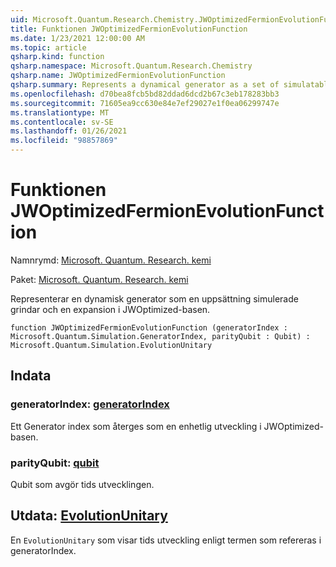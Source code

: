 ```yaml
---
uid: Microsoft.Quantum.Research.Chemistry.JWOptimizedFermionEvolutionFunction
title: Funktionen JWOptimizedFermionEvolutionFunction
ms.date: 1/23/2021 12:00:00 AM
ms.topic: article
qsharp.kind: function
qsharp.namespace: Microsoft.Quantum.Research.Chemistry
qsharp.name: JWOptimizedFermionEvolutionFunction
qsharp.summary: Represents a dynamical generator as a set of simulatable gates and an expansion in the JWOptimized basis.
ms.openlocfilehash: d70bea8fcb5bd82ddad6dcd2b67c3eb178283bb3
ms.sourcegitcommit: 71605ea9cc630e84e7ef29027e1f0ea06299747e
ms.translationtype: MT
ms.contentlocale: sv-SE
ms.lasthandoff: 01/26/2021
ms.locfileid: "98857869"
---
```

# <a name="jwoptimizedfermionevolutionfunction-function"></a>Funktionen JWOptimizedFermionEvolutionFunction

Namnrymd: [Microsoft. Quantum. Research. kemi](xref:Microsoft.Quantum.Research.Chemistry)

Paket: [Microsoft. Quantum. Research. kemi](https://nuget.org/packages/Microsoft.Quantum.Research.Chemistry)


Representerar en dynamisk generator som en uppsättning simulerade grindar och en expansion i JWOptimized-basen.

```qsharp
function JWOptimizedFermionEvolutionFunction (generatorIndex : Microsoft.Quantum.Simulation.GeneratorIndex, parityQubit : Qubit) : Microsoft.Quantum.Simulation.EvolutionUnitary
```


## <a name="input"></a>Indata

### <a name="generatorindex--generatorindex"></a>generatorIndex: [generatorIndex](xref:Microsoft.Quantum.Simulation.GeneratorIndex)

Ett Generator index som återges som en enhetlig utveckling i JWOptimized-basen.


### <a name="parityqubit--qubit"></a>parityQubit: [qubit](xref:microsoft.quantum.lang-ref.qubit)

Qubit som avgör tids utvecklingen.



## <a name="output--evolutionunitary"></a>Utdata: [EvolutionUnitary](xref:Microsoft.Quantum.Simulation.EvolutionUnitary)

En `EvolutionUnitary` som visar tids utveckling enligt termen som refereras i generatorIndex.